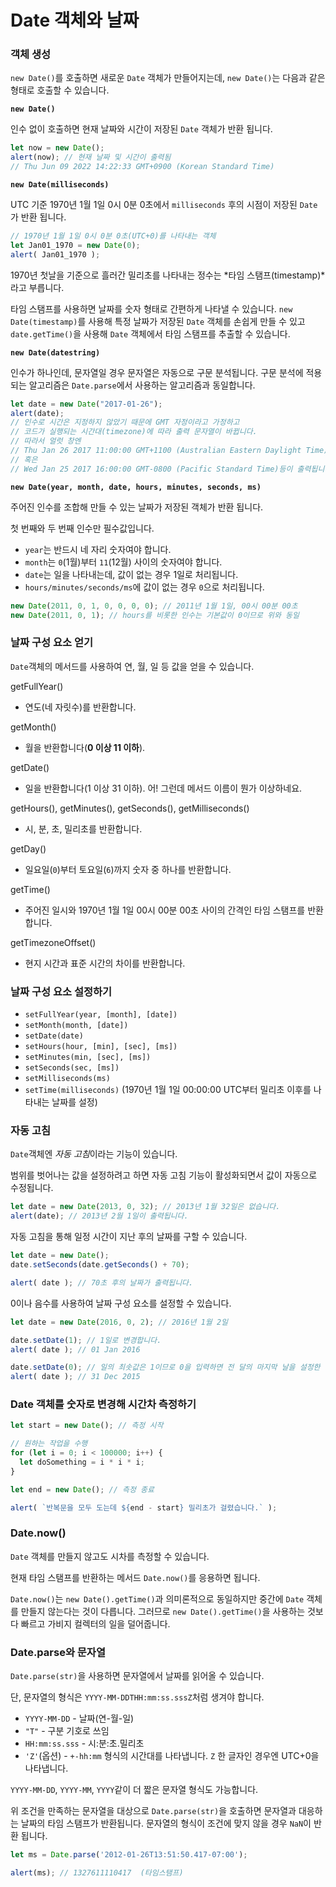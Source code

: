 # Date 객체와 날짜

### 객체 생성

`new Date()`를 호출하면 새로운 `Date` 객체가 만들어지는데, `new Date()`는 다음과 같은 형태로 호출할 수 있습니다. 

**`new Date()`**

인수 없이 호출하면 현재 날짜와 시간이 저장된 `Date` 객체가 반환 됩니다. 

```jsx
let now = new Date();
alert(now); // 현재 날짜 및 시간이 출력됨 
// Thu Jun 09 2022 14:22:33 GMT+0900 (Korean Standard Time)
```

**`new Date(milliseconds)`**

UTC 기준 1970년 1월 1일 0시 0분 0초에서 `milliseconds` 후의 시점이 저장된 `Date`가 반환 됩니다.

```jsx
// 1970년 1월 1일 0시 0분 0초(UTC+0)를 나타내는 객체
let Jan01_1970 = new Date(0);
alert( Jan01_1970 );
```

1970년 첫날을 기준으로 흘러간 밀리초를 나타내는 정수는 *타임 스탬프(timestamp)*라고 부릅니다. 

타임 스탬프를 사용하면 날짜를 숫자 형태로 간편하게 나타낼 수 있습니다. `new Date(timestamp)`를 사용해 특정 날짜가 저장된 `Date` 객체를 손쉽게 만들 수 있고 `date.getTime()`을 사용해 `Date` 객체에서 타임 스탬프를 추출할 수 있습니다.

**`new Date(datestring)`**

인수가 하나인데, 문자열일 경우 문자열은 자동으로 구문 분석됩니다. 구문 분석에 적용되는 알고리즘은 `Date.parse`에서 사용하는 알고리즘과 동일합니다. 

```jsx
let date = new Date("2017-01-26");
alert(date);
// 인수로 시간은 지정하지 않았기 때문에 GMT 자정이라고 가정하고
// 코드가 실행되는 시간대(timezone)에 따라 출력 문자열이 바뀝니다.
// 따라서 얼럿 창엔
// Thu Jan 26 2017 11:00:00 GMT+1100 (Australian Eastern Daylight Time)
// 혹은
// Wed Jan 25 2017 16:00:00 GMT-0800 (Pacific Standard Time)등이 출력됩니다.
```

**`new Date(year, month, date, hours, minutes, seconds, ms)`**

주어진 인수를 조합해 만들 수 있는 날짜가 저장된 객체가 반환 됩니다. 

첫 번째와 두 번째 인수만 필수값입니다. 

- `year`는 반드시 네 자리 숫자여야 합니다.
- `month`는 `0`(1월)부터 `11`(12월) 사이의 숫자여야 합니다.
- `date`는 일을 나타내는데, 값이 없는 경우 1일로 처리됩니다.
- `hours/minutes/seconds/ms`에 값이 없는 경우 `0`으로 처리됩니다.

```jsx
new Date(2011, 0, 1, 0, 0, 0, 0); // 2011년 1월 1일, 00시 00분 00초
new Date(2011, 0, 1); // hours를 비롯한 인수는 기본값이 0이므로 위와 동일
```

### 날짜 구성 요소 얻기

`Date`객체의 메서드를 사용하여 연, 월, 일 등 값을 얻을 수 있습니다. 

getFullYear()

- 연도(네 자릿수)를 반환합니다.

getMonth()

- 월을 반환합니다(**0 이상 11 이하**).

getDate()

- 일을 반환합니다(1 이상 31 이하). 어! 그런데 메서드 이름이 뭔가 이상하네요.

getHours(), getMinutes(), getSeconds(), getMilliseconds()

- 시, 분, 초, 밀리초를 반환합니다.

getDay()

- 일요일(`0`)부터 토요일(`6`)까지 숫자 중 하나를 반환합니다.

getTime()

- 주어진 일시와 1970년 1월 1일 00시 00분 00초 사이의 간격인 타임 스탬프를 반환합니다.

getTimezoneOffset()

- 현지 시간과 표준 시간의 차이를 반환합니다.

### 날짜 구성 요소 설정하기

- `setFullYear(year, [month], [date])`
- `setMonth(month, [date])`
- `setDate(date)`
- `setHours(hour, [min], [sec], [ms])`
- `setMinutes(min, [sec], [ms])`
- `setSeconds(sec, [ms])`
- `setMilliseconds(ms)`
- `setTime(milliseconds)` (1970년 1월 1일 00:00:00 UTC부터 밀리초 이후를 나타내는 날짜를 설정)

### 자동 고침

`Date`객체엔 *자동 고침*이라는 기능이 있습니다. 

범위를 벗어나는 값을 설정하려고 하면 자동 고침 기능이 활성화되면서 값이 자동으로 수정됩니다. 

```jsx
let date = new Date(2013, 0, 32); // 2013년 1월 32일은 없습니다.
alert(date); // 2013년 2월 1일이 출력됩니다.
```

자동 고침을 통해 일정 시간이 지난 후의 날짜를 구할 수 있습니다. 

```jsx
let date = new Date();
date.setSeconds(date.getSeconds() + 70);

alert( date ); // 70초 후의 날짜가 출력됩니다.
```

0이나 음수를 사용하여 날짜 구성 요소를 설정할 수 있습니다. 

```jsx
let date = new Date(2016, 0, 2); // 2016년 1월 2일

date.setDate(1); // 1일로 변경합니다.
alert( date ); // 01 Jan 2016

date.setDate(0); // 일의 최솟값은 1이므로 0을 입력하면 전 달의 마지막 날을 설정한 것과 같은 효과를 봅니다.
alert( date ); // 31 Dec 2015
```

### Date 객체를 숫자로 변경해 시간차 측정하기

```jsx
let start = new Date(); // 측정 시작

// 원하는 작업을 수행
for (let i = 0; i < 100000; i++) {
  let doSomething = i * i * i;
}

let end = new Date(); // 측정 종료

alert( `반복문을 모두 도는데 ${end - start} 밀리초가 걸렸습니다.` );
```

### Date.now()

`Date` 객체를 만들지 않고도 시차를 측정할 수 있습니다.

현재 타임 스탬프를 반환하는 메서드 `Date.now()`를 응용하면 됩니다. 

`Date.now()`는 `new Date().getTime()`과 의미론적으로 동일하지만 중간에 `Date` 객체를 만들지 않는다는 것이 다릅니다. 그러므로 `new Date().getTime()`을 사용하는 것보다 빠르고 가비지 컬렉터의 일을 덜어줍니다. 

### Date.parse와 문자열

`Date.parse(str)`을 사용하면 문자열에서 날짜를 읽어올 수 있습니다. 

단, 문자열의 형식은 `YYYY-MM-DDTHH:mm:ss.sssZ`처럼 생겨야 합니다.

- `YYYY-MM-DD` - 날짜(연-월-일)
- `"T"` - 구분 기호로 쓰임
- `HH:mm:ss.sss` - 시:분:초.밀리초
- `'Z'`(옵션) - `+-hh:mm` 형식의 시간대를 나타냅니다. `Z` 한 글자인 경우엔 UTC+0을 나타냅니다.

`YYYY-MM-DD`, `YYYY-MM`, `YYYY`같이 더 짧은 문자열 형식도 가능합니다.

위 조건을 만족하는 문자열을 대상으로 `Date.parse(str)`을 호출하면 문자열과 대응하는 날짜의 타임 스탬프가 반환됩니다. 문자열의 형식이 조건에 맞지 않을 경우 `NaN`이 반환 됩니다.
```javascript
let ms = Date.parse('2012-01-26T13:51:50.417-07:00');

alert(ms); // 1327611110417  (타임스탬프)
```

